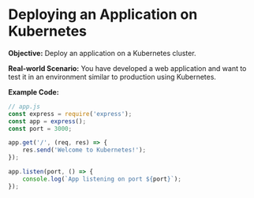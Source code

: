 
# Deploying an Application on Kubernetes

**Objective:** Deploy an application on a Kubernetes cluster.

**Real-world Scenario:** You have developed a web application and want to test it in an environment similar to production using Kubernetes.

**Example Code:**
```javascript
// app.js
const express = require('express');
const app = express();
const port = 3000;

app.get('/', (req, res) => {
    res.send('Welcome to Kubernetes!');
});

app.listen(port, () => {
    console.log(`App listening on port ${port}`);
});
